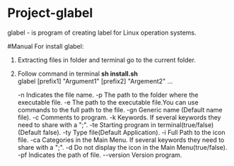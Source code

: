 # Project-glabel

glabel - is program of creating label for Linux operation systems.

#Manual
For install glabel:<br>
1. Extracting files in folder and terminal go to the current folder.<br>
2. Follow command in terminal <strong>sh install.sh</strong><br>
glabel [prefix1] "Argument1" [prefix2] "Argement2" ...

	-n	Indicates the file name.
	-p	The path to the folder where the executable file.
	-e	The path to the executable file.You can use commands to the full path to the file.
	-gn	Generic name (Default name file).
	-c	Comments to program.
	-k	Keywords. If several keywords they need to share with a ";". 
	-te	Starting program in terminal(true/false)(Default false).
	-ty	Type file(Default Application).
	-i	Full Path to the icon file.
	-ca	Categories in the Main Menu. If several keywords they need to share with a ";".
	-d	Do not display the icon in the Main Menu(true/false).
	-pf	Indicates the path of file.
	--version Version program.
